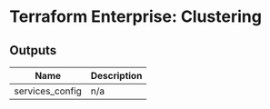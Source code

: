 # Terraform Enterprise: Clustering

## Outputs

| Name | Description |
|------|-------------|
| services\_config | n/a |

